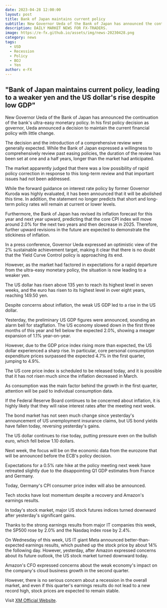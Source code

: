 ```yaml
---
date: 2023-04-28 12:00:00
layout: post
title: Bank of Japan maintains current policy
subtitle: New Governor Ueda of the Bank of Japan has announced the continuation of the bank's ultra-easy monetary policy.
description: DAILY MARKET NEWS FOR FX-TRADERS.
image: https://e-fx.github.io/assets/img/news-20230428.png
category: news
tags:
  - USD
  - Recession
  - Policy
  - BOJ
  - Yen
author: e-FX
---
```


##  "Bank of Japan maintains current policy, leading to a weaker yen and the US dollar's rise despite low GDP"

New Governor Ueda of the Bank of Japan has announced the continuation of the bank's ultra-easy monetary policy. In his first policy decision as governor, Ueda announced a decision to maintain the current financial policy with little change.

The decision and the introduction of a comprehensive review were generally expected. While the Bank of Japan expressed a willingness to comprehensively review past easing policies, the duration of the review has been set at one and a half years, longer than the market had anticipated.

The market apparently judged that there was a low possibility of rapid policy correction in response to this long-term review and that important issues had not been addressed.

While the forward guidance on interest rate policy by former Governor Kuroda was highly evaluated, it has been announced that it will be abolished this time. In addition, the statement no longer predicts that short and long-term policy rates will remain at current or lower levels.

Furthermore, the Bank of Japan has revised its inflation forecast for this year and next year upward, predicting that the core CPI index will move around 2.0% for the next two years and then decrease in 2025. Therefore, further upward revisions in the future are expected to demonstrate the stickiness of inflation.

In a press conference, Governor Ueda expressed an optimistic view of the 2% sustainable achievement target, making it clear that there is no doubt that the Yield Curve Control policy is approaching its end.

However, as the market had factored in expectations for a rapid departure from the ultra-easy monetary policy, the situation is now leading to a weaker yen.

The US dollar has risen above 135 yen to reach its highest level in seven weeks, and the euro has risen to its highest level in over eight years, reaching 149.50 yen.

Despite concerns about inflation, the weak US GDP led to a rise in the US dollar.

Yesterday, the preliminary US GDP figures were announced, sounding an alarm bell for stagflation. The US economy slowed down in the first three months of this year and fell below the expected 2.0%, showing a meager expansion of 1.1% year-on-year.

However, due to the GDP price index rising more than expected, the US dollar experienced a sharp rise. In particular, core personal consumption expenditure prices surpassed the expected 4.7% in the first quarter, jumping to 4.9%.

The US core price index is scheduled to be released today, and it is possible that it has not risen much since the inflation decreased in March.

As consumption was the main factor behind the growth in the first quarter, attention will be paid to individual consumption data.

If the Federal Reserve Board continues to be concerned about inflation, it is highly likely that they will raise interest rates after the meeting next week.

The bond market has not seen much change since yesterday's announcement of US unemployment insurance claims, but US bond yields have fallen today, reversing yesterday's gains.

The US dollar continues to rise today, putting pressure even on the bullish euro, which fell below 1.10 dollars.

Next week, the focus will be on the economic data from the eurozone that will be announced before the ECB's policy decision.

Expectations for a 0.5% rate hike at the policy meeting next week have retreated slightly due to the disappointing Q1 GDP estimates from France and Germany.

Today, Germany's CPI consumer price index will also be announced.

Tech stocks have lost momentum despite a recovery and Amazon's earnings results.

In today's stock market, major US stock futures indices turned downward after yesterday's significant gains.

Thanks to the strong earnings results from major IT companies this week, the SP500 rose by 2.0% and the Nasdaq index rose by 2.4%.

On Wednesday of this week, US IT giant Meta announced better-than-expected earnings results, which pushed up the stock price by about 14% the following day. However, yesterday, after Amazon expressed concerns about its future outlook, the US stock market turned downward today.

Amazon's CFO expressed concerns about the weak economy's impact on the company's cloud business growth in the second quarter.

However, there is no serious concern about a recession in the overall market, and even if this quarter's earnings results do not lead to a new record high, stock prices are expected to remain stable.




Visit [XM Official Website](https://clicks.pipaffiliates.com/c?c=550036&l=en&p=0).